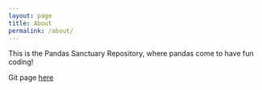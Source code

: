 ```yaml
---
layout: page
title: About
permalink: /about/
---
```


This is the Pandas Sanctuary Repository, where pandas come to have fun coding!

Git page [here](https://github.com/stchiew/stchiew.github.io/blob/dev/git.md)
